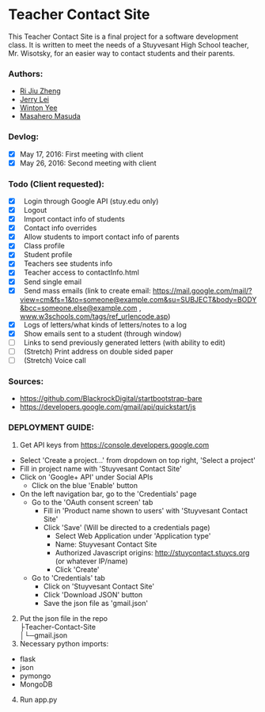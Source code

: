 # Teacher Contact Site
This Teacher Contact Site is a final project for a software development class. It is written to meet the needs of a Stuyvesant High School teacher, Mr. Wisotsky, for an easier way to contact students and their parents.

### Authors:
- [Ri Jiu Zheng](https://github.com/RJZheng1)
- [Jerry Lei](https://github.com/jerrylei98)
- [Winton Yee](https://github.com/blehw)
- [Masahero Masuda](https://github.com/masa13)

### Devlog:
- [x] May 17, 2016: First meeting with client
- [x] May 26, 2016: Second meeting with client

### Todo (Client requested):
- [x] &nbsp; Login through Google API (stuy.edu only)
- [x] &nbsp; Logout
- [x] &nbsp; Import contact info of students
- [x] &nbsp; Contact info overrides
- [x] &nbsp; Allow students to import contact info of parents
- [x] &nbsp; Class profile
- [x] &nbsp; Student profile
- [x] &nbsp; Teachers see students info
- [x] &nbsp; Teacher access to contactInfo.html
- [x] &nbsp; Send single email
- [x] &nbsp; Send mass emails (link to create email: https://mail.google.com/mail/?view=cm&fs=1&to=someone@example.com&su=SUBJECT&body=BODY&bcc=someone.else@example.com , www.w3schools.com/tags/ref_urlencode.asp)
- [x] &nbsp; Logs of letters/what kinds of letters/notes to a log
- [x] &nbsp; Show emails sent to a student (through window)
- [ ] &nbsp; Links to send previously generated letters (with ability to edit)
- [ ] &nbsp; (Stretch) Print address on double sided paper
- [ ] &nbsp; (Stretch) Voice call

### Sources:
- https://github.com/BlackrockDigital/startbootstrap-bare
- https://developers.google.com/gmail/api/quickstart/js

### DEPLOYMENT GUIDE:
1. Get API keys from https://console.developers.google.com
  - Select 'Create a project...' from dropdown on top right, 'Select a project'
  - Fill in project name with 'Stuyvesant Contact Site'
  - Click on 'Google+ API' under Social APIs
    - Click on the blue 'Enable' button
  - On the left navigation bar, go to the 'Credentials' page
    - Go to the 'OAuth consent screen' tab
      - Fill in 'Product name shown to users' with 'Stuyvesant Contact Site'
      - Click 'Save' (Will be directed to a credentials page)
        - Select Web Application under 'Application type'
        - Name: Stuyvesant Contact Site
        - Authorized Javascript origins: http://stuycontact.stuycs.org (or whatever IP/name)
        - Click 'Create'
    - Go to 'Credentials' tab
      - Click on 'Stuyvesant Contact Site'
      - Click 'Download JSON' button
      - Save the json file as 'gmail.json'
2. Put the json file in the repo<br>
  ├Teacher-Contact-Site<br>
  │└─gmail.json<br>
3. Necessary python imports:
  - flask
  - json
  - pymongo
  - MongoDB
4. Run app.py
